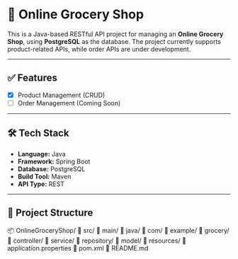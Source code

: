 # 🛒 Online Grocery Shop

This is a Java-based RESTful API project for managing an **Online Grocery Shop**, using **PostgreSQL** as the database. The project currently supports product-related APIs, while order APIs are under development.

---

## ✅ Features

- [x] Product Management (CRUD)
- [ ] Order Management (Coming Soon)

---

## 🛠️ Tech Stack

- **Language:** Java
- **Framework:** Spring Boot
- **Database:** PostgreSQL
- **Build Tool:** Maven
- **API Type:** REST

---

## 📁 Project Structure

📦 OnlineGroceryShop/
  📁 src/
    📁 main/
      📁 java/
        📁 com/
          📁 example/
            📁 grocery/
              📁 controller/
              📁 service/
              📁 repository/
              📁 model/
      📁 resources/
        📄 application.properties
  📄 pom.xml
  📄 README.md
